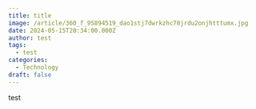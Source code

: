 ```yaml
---
title: title
image: /article/360_f_95894519_dao1stj7dwrkzhc78jrdu2onjhtttumx.jpg
date: 2024-05-15T20:34:00.000Z
author: test
tags:
  - test
categories:
  - Technology
draft: false
---
```

test

